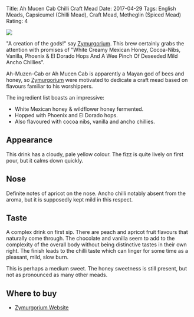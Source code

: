 Title: Ah Mucen Cab Chilli Craft Mead
Date: 2017-04-29
Tags: English Meads, Capsicumel (Chilli Mead), Craft Mead, Metheglin (Spiced Mead)
Rating: 4

![](http://zymurgorium.com/wp-content/uploads/2015/02/Ah-mucen-cab-cut-out-min.png)

"A creation of the gods!" say [Zymurgorium](/zymurgorium/). This brew
certainly grabs the attention with promises of
"White Creamy Mexican Honey, Cocoa-Nibs, Vanilla, Phoenix & El Dorado Hops And A Wee Pinch Of Deseeded Mild Ancho Chillies".

<!-- PELICAN_END_SUMMARY -->

Ah-Muzen-Cab or Ah Mucen Cab is apparently a Mayan god of bees and honey, so
[Zymurgorium](/zymurgorium/) were motivated to dedicate a craft mead based
on flavours familiar to his worshippers.

The ingredient list boasts an impressive:

* White Mexican honey & wildflower honey fermented.
* Hopped with Phoenix and El Dorado hops.
* Also flavoured with cocoa nibs, vanilla and ancho chillies.

## Appearance

This drink has a cloudy, pale yellow colour. The fizz is quite lively on first
pour, but it calms down quickly.

## Nose

Definite notes of apricot on the nose. Ancho chilli notably absent from the
aroma, but it is supposedly kept mild in this respect.

## Taste

A complex drink on first sip. There are peach and apricot fruit flavours that
naturally come through. The chocolate and vanilla seem to add to the
complexity of the overall body without being distinctive tastes in their own
right. The finish leads to the chilli taste which can linger for some time
as a pleasant, mild, slow burn.

This is perhaps a medium sweet. The honey sweetness is still present, but
not as pronounced as many other meads.

## Where to buy

* [Zymurgorium Website](http://zymurgorium.com/product/ah-mucen-cab-mead-uk/)
